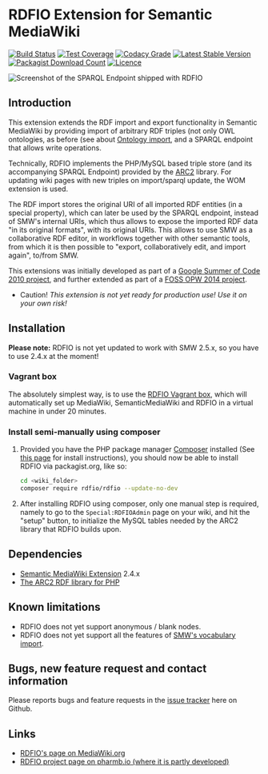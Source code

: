 RDFIO Extension for Semantic MediaWiki
======================================

[![Build Status](https://img.shields.io/circleci/project/github/rdfio/RDFIO.svg)](https://circleci.com/gh/rdfio/RDFIO)
[![Test Coverage](https://img.shields.io/codecov/c/github/rdfio/RDFIO/master.svg)](https://codecov.io/gh/rdfio/RDFIO)
[![Codacy Grade](https://api.codacy.com/project/badge/Grade/60604793d171476e92e997b71aca20a2)](https://www.codacy.com/app/samuel-lampa/RDFIO)
[![Latest Stable Version](https://poser.pugx.org/rdfio/rdfio/version.png)](https://packagist.org/packages/rdfio/rdfio)
[![Packagist Download Count](https://poser.pugx.org/rdfio/rdfio/d/total.png)](https://packagist.org/packages/rdfio/rdfio)
[![Licence](https://img.shields.io/packagist/l/rdfio/rdfio.svg)]()
<!-- [![Code Climate Rating](https://img.shields.io/codeclimate/github/rdfio/RDFIO.svg)](https://codeclimate.com/github/rdfio/RDFIO) -->
<!-- [![Code Climate Issues](https://img.shields.io/codeclimate/issues/github/rdfio/RDFIO.svg)](https://codeclimate.com/github/rdfio/RDFIO/issues) -->

![Screenshot of the SPARQL Endpoint shipped with RDFIO](http://i.imgur.com/PMMIHZ4.png)

Introduction
------------

This extension extends the RDF import and export functionality in Semantic
MediaWiki by providing import of arbitrary RDF triples (not only OWL
ontologies, as before (see about [Ontology import](http://semantic-mediawiki.org/wiki/Help:Ontology_import),
and a SPARQL endpoint that allows write operations.

Technically, RDFIO implements the PHP/MySQL based triple store (and its
accompanying SPARQL Endpoint) provided by the [ARC2](http://arc.semsol.org/)
library. For updating wiki pages with new triples on import/sparql update, the
WOM extension is used.

The RDF import stores the original URI of all imported RDF entities (in
a special property), which can later be used by the SPARQL endpoint,
instead of SMW's internal URIs, which thus allows to expose the imported
RDF data "in its original formats", with its original URIs. This allows
to use SMW as a collaborative RDF editor, in workflows together with
other semantic tools, from which it is then possible to "export,
collaboratively edit, and import again", to/from SMW.

This extensions was initially developed as part of a
[Google Summer of Code 2010 project](http://www.mediawiki.org/wiki/User:SHL/GSoC2010),
and further extended as part of a [FOSS OPW 2014 project](https://www.mediawiki.org/wiki/Extension:RDFIO/Template_matching_for_RDFIO).

- Caution! *This extension is not yet ready for production use! Use it on your own risk!*

Installation
------------

**Please note:** RDFIO is not yet updated to work with SMW 2.5.x, so you have to use 2.4.x at the moment!

### Vagrant box

The absolutely simplest way, is to use the [RDFIO Vagrant
box](https://github.com/rdfio/rdfio-vagrantbox), which will automatically set
up MediaWiki, SemanticMediaWiki and RDFIO in a virtual machine in under 20
minutes.

### Install semi-manually using composer

1. Provided you have the PHP package manager
   [Composer](https://getcomposer.org/) installed (See [this page](https://getcomposer.org/doc/00-intro.md)
   for install instructions), you should now be able to install RDFIO via
   packagist.org, like so:

   ```bash
   cd <wiki_folder>
   composer require rdfio/rdfio --update-no-dev
   ```

2.  After installing RDFIO using composer, only one manual step is required,
   namely to go to the `Special:RDFIOAdmin` page on your wiki, and hit the "setup"
   button, to initialize the MySQL tables needed by the ARC2 library that RDFIO
   builds upon.

Dependencies
------------

- [Semantic MediaWiki Extension](http://www.mediawiki.org/wiki/Extension:Semantic_MediaWiki) 2.4.x
- [The ARC2 RDF library for PHP](https://github.com/semsol/arc2)

Known limitations
-----------------

- RDFIO does not yet support anonymous / blank nodes.
- RDFIO does not yet support all the features of [SMW's vocabulary import](https://www.semantic-mediawiki.org/wiki/Help:Import_vocabulary).

Bugs, new feature request and contact information
-------------------------------------------------

Please reports bugs and feature requests in the
[issue tracker](https://github.com/rdfio/RDFIO/issues) here on Github.

Links
-----

- [RDFIO's page on MediaWiki.org](https://www.mediawiki.org/wiki/Extension:RDFIO)
- [RDFIO project page on pharmb.io (where it is partly developed)](https://pharmb.io/project/rdfio/)
